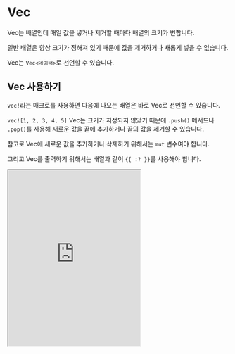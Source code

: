 # Vec

Vec는 배열인데 매일 값을 넣거나 제거할 때마다 배열의 크기가 변합니다.

일반 배열은 항상 크기가 정해져 있기 때문에 값을 제거하거나 새롭게 넣을 수 없습니다.

Vec는 `Vec<데이터>`로 선언할 수 있습니다.

## Vec 사용하기

`vec!`라는 매크로를 사용하면 다음에 나오는 배열은 바로 Vec로 선언할 수 있습니다.

`vec![1, 2, 3, 4, 5]` Vec는 크기가 지정되지 않았기 때문에 `.push()` 메서드나 `.pop()`를 사용해 새로운 값을 끝에 추가하거나 끝의 값을 제거할 수 있습니다.

참고로 Vec에 새로운 값을 추가하거나 삭제하기 위해서는 `mut` 변수여야 합니다.

그리고 Vec를 출력하기 위해서는 배열과 같이 `{{ :? }}`를 사용해야 합니다.

<iframe
  loading="lazy"
  title="Rust Playground"
  src="https://play.rust-lang.org/?version=stable&mode=debug&edition=2021&code=fn%20main()%20%7B%0D%0A%20%20%20%20let%20mut%20veccy%3A%20Vec%3Ci32%3E%20%3D%20vec!%5B1%2C%202%2C%203%2C%204%2C%205%5D%3B%0D%0A%0D%0A%20%20%20%20veccy.push(6)%3B%0D%0A%20%20%20%20veccy.pop()%3B%0D%0A%0D%0A%20%20%20%20println!(%22%7B%3A%3F%7D%22%2C%20veccy)%3B%0D%0A%7D"
  height="400"
/>

## 인덱스

`get()`이나 인덱스를 사용하면 vec의 값을 얻을 수 있습니다.

`[]`를 사용해도 됩니다.

:::note
`get()`을 사용하면 범위의 값을 저장할 수 있습니다.

숫자를 넣는 대신 `a..b`를 사용하면 a부터 b까지 사용하는 것이 가능합니다.

`get()`을 실행한 후 `unwrap()`을 사용하면 vec가 반환됩니다.

만일 값이 범위를 넘으면 None을 반환합니다.
:::

## `len()` 메서드와 인덱스

`len()` 메서드를 사용하면 배열의 크기를 알 수 있습니다.

그리고 배열처럼 `[]`를 사용해 사이에 숫자를 넣으면 그 인덱스에 있는 값을 알 수 있습니다.

그리고 `iter()`르 사용하면 각 아이템을 순서대로 순회할 수 있습니다.

마지막으로 `iter`할 때 값을 바꾸고 싶다면 항상 `iter_mut()`를 사용하고 반환된 값 앞에 `*`를 붙여서 값을 지정하세요.

<iframe
  loading="lazy"
  title="Rust Playground"
  src="https://play.rust-lang.org/?version=stable&mode=debug&edition=2021&code=fn%20main()%20%7B%0D%0A%20%20%20%20let%20veccy%3A%20Vec%3Ci32%3E%20%3D%20vec!%5B1%2C%202%2C%203%2C%204%2C%205%5D%3B%0D%0A%0D%0A%20%20%20%20println!(%22Vec%EC%9D%98%20%ED%81%AC%EA%B8%B0%20%5B1%2C%202%2C%203%2C%204%2C%205%5D%3A%20%7B%7D%22%2C%20veccy.len())%3B%0D%0A%0D%0A%20%20%20%20println!(%22%EC%B2%AB%20%EB%B2%88%EC%A7%B8!%20%7B%7D%22%2C%20veccy%5B0%5D)%3B%0D%0A%0D%0A%20%20%20%20for%20x%20in%20veccy.iter()%20%7B%0D%0A%20%20%20%20%20%20%20%20println!(%22%3E%20%7B%7D%22%2C%20x)%3B%0D%0A%20%20%20%20%7D%0D%0A%7D"
  height="400"
/>

## `first()`, first_mut(), last(), last_mut()

first는 백터의 가장 첫 번째 값을 찾고 `_mut()`를 붙이면 mut 변수가 되어서 반환됩니다.

last는 백터의 가장 마지막 값을 찾고 `_mut()`를 붙이면 mut 변수가 되어서 반환됩니다.

참고로 값을 저장하고 싶다면 `unwrap()`를 사용해서 `Some()`을 제거하세요.

<iframe
  loading="lazy"
  title="Rust Playground"
  src="https://play.rust-lang.org/?version=stable&mode=debug&edition=2021&code=fn%20main()%20%7B%0D%0A%20%20%20%20let%20veccy%3A%20Vec%3Ci32%3E%20%3D%20vec!%5B1%2C%202%2C%203%2C%204%2C%205%5D%3B%0D%0A%0D%0A%20%20%20%20println!(%22Vec%EC%9D%98%20%ED%81%AC%EA%B8%B0%20%5B1%2C%202%2C%203%2C%204%2C%205%5D%3A%20%7B%7D%22%2C%20veccy.len())%3B%0D%0A%0D%0A%20%20%20%20println!(%22%EC%B2%AB%20%EB%B2%88%EC%A7%B8!%20%7B%7D%22%2C%20veccy%5B0%5D)%3B%0D%0A%0D%0A%20%20%20%20for%20x%20in%20veccy.iter()%20%7B%0D%0A%20%20%20%20%20%20%20%20println!(%22%3E%20%7B%7D%22%2C%20x)%3B%0D%0A%20%20%20%20%7D%0D%0A%7D"
  height="400"
/>

## `enumerate()` 메서드

`enumerate()` 메서드를 사용하면 각 아이템을의 인덱스와 값이 함께 순회할 수 있습니다.

`(인덱스, 값)` 튜플을 순회하면서 인덱스를 출력하고 값을 출력합니다.

```rust
for (index, value) in veccy.iter().enumerate() {
  println!("{}에 {}", value, index);
}
```

그리고 `enumerate()`를 사용하면 `iter()`를 먼저 사용해야 됩니다.

<iframe
  loading="lazy"
  title="Rust Playground"
  src="https://play.rust-lang.org/?version=stable&mode=debug&edition=2021&code=fn%20main()%20%7B%0D%0A%20%20%20%20let%20veccy%3A%20Vec%3Ci32%3E%20%3D%20vec!%5B1%2C%202%2C%203%2C%204%2C%205%5D%3B%0D%0A%0D%0A%20%20%20%20for%20(index%2C%20value)%20in%20veccy.iter().enumerate()%20%7B%0D%0A%20%20%20%20%20%20%20%20println!(%22%7B%7D%EC%97%90%20%7B%7D%22%2C%20value%2C%20index)%3B%0D%0A%20%20%20%20%7D%0D%0A%7D"
  height="400"
/>

## `::new()` 사용하기

`Vec::new()` 를 사용하면 백터를 생성할 수 있습니다.

`::new()`를 사용하면 크기가 0이고 값이 없는 Vec가 만들어집니다.

<iframe
  loading="lazy"
  title="Rust Playground"
  src="https://play.rust-lang.org/?version=stable&mode=debug&edition=2021&code=fn%20main()%20%7B%0D%0A%20%20%20%20let%20mut%20vec%20%3D%20Vec%3A%3Anew()%3B%0D%0A%20%20%20%20%0D%0A%20%20%20%20vec.push(1)%3B%0D%0A%0D%0A%20%20%20%20println!(%22%7B%7D%22%2C%20vec%5B0%5D)%3B%0D%0A%7D"
  height="400"
/>

## Vec 슬라이싱

슬라이싱이란 일부 요소를 빼는 것을 말합니다.

```rust
fn main() {
   let my_vec = vec![1, 2, 3, 4, 5];
   let slice:&[i32] = &my_vec[2..4];

   println!("Slice of the vector : {:?}",slice);
}
```
